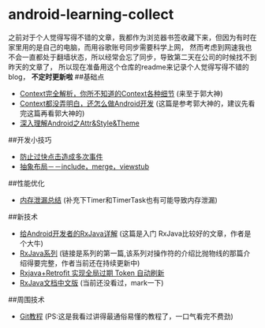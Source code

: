 # android-learning-collect  
之前对于个人觉得写得不错的文章，我都作为浏览器书签收藏下来，但因为有时在家里用的是自己的电脑，而用谷歌账号同步需要科学上网，
然而考虑到网速我也不会一直都处于翻墙状态，所以经常会忘了同步，导致第二天在公司的时候找不到昨天的文章了，
所以现在准备用这个仓库的readme来记录个人觉得写得不错的blog， **不定时更新啦**
##基础点  
* [Context完全解析，你所不知道的Context各种细节](http://blog.csdn.net/guolin_blog/article/details/47028975) (来至于郭大神)  
* [Context都没弄明白，还怎么做Android开发](http://mp.weixin.qq.com/s?__biz=MzA3NzM0OTMxNA==&mid=2652285292&idx=1&sn=e5f20349ddc3b2407a9a97c24f13c9e9&scene=1&srcid=09115paVS9R6DllvCoTcPLNH#rd) (这篇是参考郭大神的，建议先看完这篇再看郭大神的)
* [深入理解Android之Attr&Style&Theme](http://mp.weixin.qq.com/s?__biz=MzIzMjE1Njg4Mw==&mid=2650117771&idx=1&sn=d9c4483756441bf03b1a2811a2e71fbc#rd)  

##开发小技巧  
* [防止过快点击造成多次事件](http://blog.csdn.net/mrzhang_happy/article/details/51087765)  
* [抽象布局－－include，merge，viewstub](http://blog.csdn.net/xyz_lmn/article/details/14524567)  
  
##性能优化  
* [内存泄漏总结](https://segmentfault.com/a/1190000006852540) (补充下Timer和TimerTask也有可能导致内存泄漏)  
  
##新技术  
* [给Android开发者的RxJava详解](http://gank.io/post/560e15be2dca930e00da1083) (这篇是入门 RxJava比较好的文章，作者是个大牛)  
* [RxJava系列](http://www.jianshu.com/p/ec9849f2e510) (链接是系列的第一篇,该系列对操作符的介绍比抛物线的那篇介绍得要完整，作者当前还在持续更新中)  
* [Rxjava+Retrofit 实现全局过期 Token 自动刷新](http://alighters.com/blog/2016/05/02/rxjava-plus-retrofitshi-xian-wang-luo-dai-li/)  
* [RxJava文档中文版](https://mcxiaoke.gitbooks.io/rxdocs/content/) (当前还没看过，mark一下)

##周围技术  
* [Git教程](http://www.liaoxuefeng.com/wiki/0013739516305929606dd18361248578c67b8067c8c017b000) (PS:这是我看过讲得最通俗易懂的教程了，一口气看完不费劲)  
